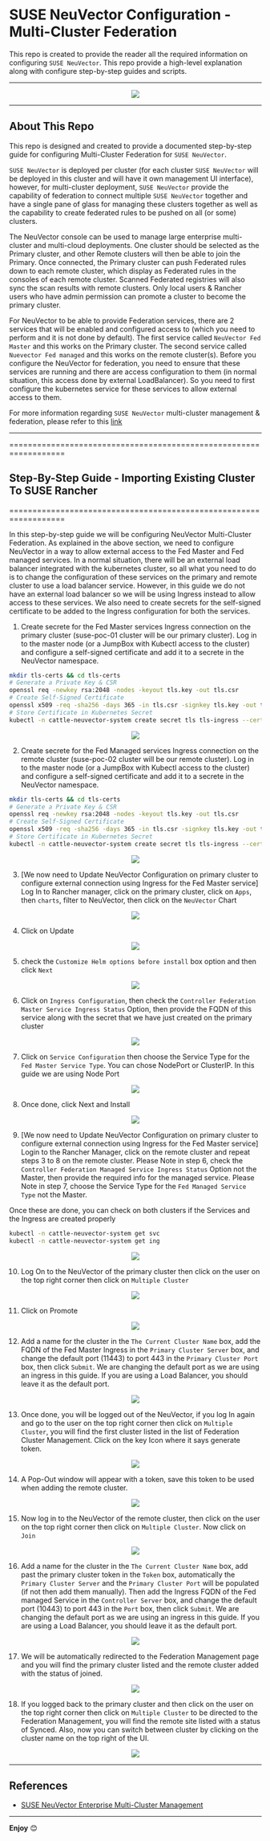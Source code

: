 # SUSE NeuVector Configuration - Multi-Cluster Federation

This repo is created to provide the reader all the required information on configuring `SUSE NeuVector`. This repo provide a high-level explanation along with configure step-by-step guides and scripts.

---

<p align="center">
    <img src="Images/NeuVector-Logo.png">
</p>

---

## About This Repo

This repo is designed and created to provide a documented step-by-step guide for configuring Multi-Cluster Federation for `SUSE NeuVector`. 

`SUSE NeuVector` is deployed per cluster (for each cluster `SUSE NeuVector` will be deployed in this cluster and will have it own management UI interface), however, for multi-cluster deployment, `SUSE NeuVector` provide the capability of federation to connect multiple `SUSE NeuVector` together and have a single pane of glass for managing these clusters together as well as the capability to create federated rules to be pushed on all (or some) clusters.

The NeuVector console can be used to manage large enterprise multi-cluster and multi-cloud deployments. One cluster should be selected as the Primary cluster, and other Remote clusters will then be able to join the Primary. Once connected, the Primary cluster can push Federated rules down to each remote cluster, which display as Federated rules in the consoles of each remote cluster. Scanned Federated registries will also sync the scan results with remote clusters. Only local users & Rancher users who have admin permission can promote a cluster to become the primary cluster. 

For NeuVector to be able to provide Federation services, there are 2 services that will be enabled and configured access to (which you need to perform and it is not done by default). The first service called `NeuVector Fed Master` and this works on the Primary cluster. The second service called `Nuevector Fed managed` and this works on the remote cluster(s). Before you configure the NeuVector for federation, you need to ensure that these services are running and there are access configuration to them (in normal situation, this access done by external LoadBalancer). So you need to first configure the kubernetes service for these services to allow external access to them.

For more information regarding `SUSE NeuVector` multi-cluster management & federation, please refer to this [link](https://open-docs.neuvector.com/navigation/multicluster/)

---

==================================================================

## Step-By-Step Guide - Importing Existing Cluster To SUSE Rancher

==================================================================

In this step-by-step guide we will be configuring NeuVector Multi-Cluster Federation. As explained in the above section, we need to configure NeuVector in a way to allow external access to the Fed Master and Fed managed services. In a normal situation, there will be an external load balancer integrated with the kubernetes cluster, so all what you need to do is to change the configuration of these services on the primary and remote cluster to use a load balancer service. However, in this guide we do not have an external load balancer so we will be using Ingress instead to allow access to these services. We also need to create secrets for the self-signed certificate to be added to the Ingress configuration for both the services.

1. Create secrete for the Fed Master services Ingress connection on the primary cluster (suse-poc-01 cluster will be our primary cluster). Log in to the master node (or a JumpBox with Kubectl access to the cluster) and configure a self-signed certificate and add it to a secrete in the NeuVector namespace.
```bash
mkdir tls-certs && cd tls-certs
# Generate a Private Key & CSR
openssl req -newkey rsa:2048 -nodes -keyout tls.key -out tls.csr
# Create Self-Signed Certificate
openssl x509 -req -sha256 -days 365 -in tls.csr -signkey tls.key -out tls.crt
# Store Certificate in Kubernetes Secret
kubectl -n cattle-neuvector-system create secret tls tls-ingress --cert=tls.crt --key=tls.key
```

<p align="center">
    <img src="Images/step-1.png">
</p>

2. Create secrete for the Fed Managed services Ingress connection on the remote cluster (suse-poc-02 cluster will be our remote cluster). Log in to the master node (or a JumpBox with Kubectl access to the cluster) and configure a self-signed certificate and add it to a secrete in the NeuVector namespace.
```bash
mkdir tls-certs && cd tls-certs
# Generate a Private Key & CSR
openssl req -newkey rsa:2048 -nodes -keyout tls.key -out tls.csr
# Create Self-Signed Certificate
openssl x509 -req -sha256 -days 365 -in tls.csr -signkey tls.key -out tls.crt
# Store Certificate in Kubernetes Secret
kubectl -n cattle-neuvector-system create secret tls tls-ingress --cert=tls.crt --key=tls.key
```

<p align="center">
    <img src="Images/step-2.png">
</p>

3. [We now need to Update NeuVector Configuration on primary cluster to configure external connection using Ingress for the Fed Master service] Log In to Rancher manager, click on the primary cluster, click on `Apps`, then `charts`, filter to NeuVector, then click on the `NeuVector` Chart

<p align="center">
    <img src="Images/step-3.png">
</p>

4. Click on Update

<p align="center">
    <img src="Images/step-4.png">
</p>

5. check the `Customize Helm options before install` box option and then click `Next`

<p align="center">
    <img src="Images/step-5.png">
</p>

6. Click on `Ingress Configuration`, then check the `Controller Federation Master Service Ingress Status` Option, then provide the FQDN of this service along with the secret that we have just created on the primary cluster

<p align="center">
    <img src="Images/step-6.png">
</p>

7. Click on `Service Configuration` then choose the Service Type for the `Fed Master Service Type`. You can chose NodePort or ClusterIP. In this guide we are using Node Port

<p align="center">
    <img src="Images/step-7.png">
</p>

8. Once done, click Next and Install

<p align="center">
    <img src="Images/step-8.png">
</p>

9. [We now need to Update NeuVector Configuration on primary cluster to configure external connection using Ingress for the Fed Master service] Login to the Rancher Manager, click on the remote cluster and repeat steps 3 to 8 on the remote cluster. Please Note in step 6, check the  `Controller Federation Managed Service Ingress Status` Option not the Master, then provide the required info for the managed service. Please Note in step 7, choose the Service Type for the `Fed Managed Service Type` not the Master.

Once these are done, you can check on both clusters if the Services and the Ingress are created properly
```bash
kubectl -n cattle-neuvector-system get svc
kubectl -n cattle-neuvector-system get ing
```

<p align="center">
    <img src="Images/step-9.png">
</p>

10. Log On to the NeuVector of the primary cluster then click on the user on the top right corner then click on `Multiple Cluster`

<p align="center">
    <img src="Images/step-10.png">
</p>

11. Click on Promote 

<p align="center">
    <img src="Images/step-11.png">
</p>

12. Add a name for the cluster in the `The Current Cluster Name` box, add the FQDN of the Fed Master Ingress in the `Primary Cluster Server` box, and change the default port (11443) to port 443 in the `Primary Cluster Port` box, then click `Submit`. We are changing the default port as we are using an ingress in this guide. If you are using a Load Balancer, you should leave it as the default port.

<p align="center">
    <img src="Images/step-12.png">
</p>

13. Once done, you will be logged out of the NeuVector, if you log In again and go to the user on the top right corner then click on `Multiple Cluster`, you will find the first cluster listed in the list of Federation Cluster Management. Click on the key Icon where it says generate token.

<p align="center">
    <img src="Images/step-13.png">
</p>

14. A Pop-Out window will appear with a token, save this token to be used when adding the remote cluster.

<p align="center">
    <img src="Images/step-14.png">
</p>

15. Now log in to the NeuVector of the remote cluster, then click on the user on the top right corner then click on `Multiple Cluster`. Now click on `Join`

<p align="center">
    <img src="Images/step-15.png">
</p>

16. Add a name for the cluster in the `The Current Cluster Name` box, add past the primary cluster token in the `Token` box, automatically the `Primary Cluster Server` and the `Primary Cluster Port` will be populated (if not then add them manually). Then add the Ingress FQDN of the Fed managed Service in the `Controller Server` box, and change the default port (10443) to port 443 in the `Port` box, then click `Submit`. We are changing the default port as we are using an ingress in this guide. If you are using a Load Balancer, you should leave it as the default port.

<p align="center">
    <img src="Images/step-16.png">
</p>

17. We will be automatically redirected to the Federation Management page and you will find the primary cluster listed and the remote cluster added with the status of joined.

<p align="center">
    <img src="Images/step-17.png">
</p>

18. If you logged back to the primary cluster and then click on the user on the top right corner then click on `Multiple Cluster` to be directed to the Federation Management, you will find the remote site listed with a status of Synced. Also, now you can switch between cluster by clicking on the cluster name on the top right of the UI.

<p align="center">
    <img src="Images/step-18.png">
</p>

---

## References

- [SUSE NeuVector Enterprise Multi-Cluster Management](https://open-docs.neuvector.com/navigation/multicluster/)

---

**Enjoy** :blush: